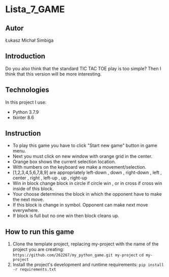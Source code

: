 # Lista_7_GAME
## Autor
Łukasz Michał Simbiga
## Introduction
Do you also think that the standard TIC TAC TOE play is too simple?
Then I think that this version will be more interesting.
## Technologies
In this project I use:
* Python 3.7.9
* tkinter 8.6
## Instruction
* To play this game you have to click "Start new game" button in game menu. 
* Next you must click on new window with orange grid in the center.
* Orange box shows the current selection location.
* With numbers on the keyboard we make a movement/selection.
* [1,2,3,4,5,6,7,8,9] are appropriately left-down , down , right-down , left , center , right , left-up , up , right-up
* Win in block change block in circle if circle win , or in cross if cross win inside of this block.
* Your choose determines the block in which the opponent have to make the next move.
* If this block is change in symbol. Opponent can make next move everywhere.
* If block is full but no one win then block cleans up.
## How to run this game
1. Clone the template project, replacing my-project with the name of the project you are creating: 
`https://github.com/262267/my_python_game.git my-project`
`cd my-project `
2. Install the project's development and runtime requirements:
`pip install -r requirements.txt`
